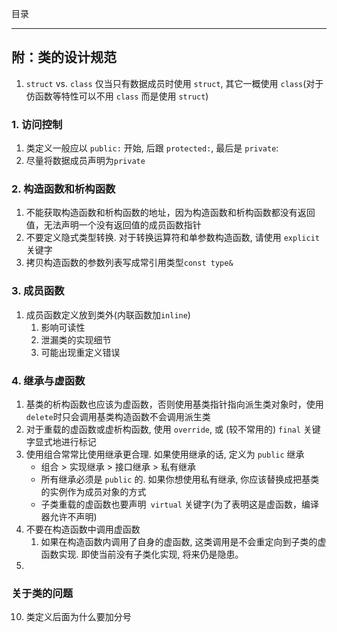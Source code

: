 目录

---
## 附：类的设计规范
1. `struct` vs. `class` 仅当只有数据成员时使用 `struct`, 其它一概使用 `class`(对于仿函数等特性可以不用 `class` 而是使用 `struct`)

### 
### 1. 访问控制
1.  类定义一般应以 `public:` 开始, 后跟 `protected:`, 最后是 `private`:
2. 尽量将数据成员声明为`private`


### 2. 构造函数和析构函数
1. 不能获取构造函数和析构函数的地址，因为构造函数和析构函数都没有返回值，无法声明一个没有返回值的成员函数指针
2. 不要定义隐式类型转换. 对于转换运算符和单参数构造函数, 请使用 `explicit` 关键字
3. 拷贝构造函数的参数列表写成常引用类型`const type&`

### 3. 成员函数
1. 成员函数定义放到类外(内联函数加`inline`)
   1. 影响可读性
   2. 泄漏类的实现细节
   3. 可能出现重定义错误

### 4. 继承与虚函数
1. 基类的析构函数也应该为虚函数，否则使用基类指针指向派生类对象时，使用`delete`时只会调用基类构造函数不会调用派生类
7. 对于重载的虚函数或虚析构函数, 使用 `override`, 或 (较不常用的) `final` 关键字显式地进行标记
1. 使用组合常常比使用继承更合理. 如果使用继承的话, 定义为 `public` 继承 
   - 组合 > 实现继承 > 接口继承 > 私有继承
   - 所有继承必须是 `public` 的. 如果你想使用私有继承, 你应该替换成把基类的实例作为成员对象的方式
   - 子类重载的虚函数也要声明` virtual` 关键字(为了表明这是虚函数，编译器允许不声明)
2. 不要在构造函数中调用虚函数
   1. 如果在构造函数内调用了自身的虚函数, 这类调用是不会重定向到子类的虚函数实现. 即使当前没有子类化实现, 将来仍是隐患。
3. 







### 关于类的问题
10. 类定义后面为什么要加分号